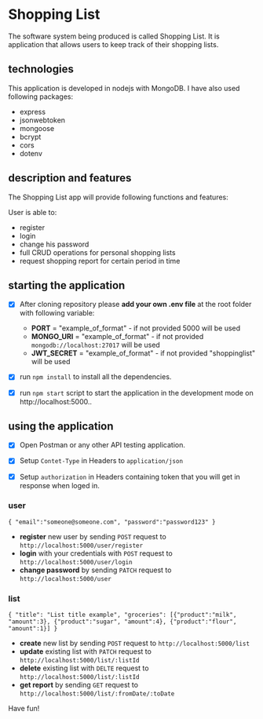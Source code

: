# Shopping List
The software system being produced is called Shopping List. It is application that allows users to keep track of their shopping lists.

## technologies
This application is developed in nodejs with MongoDB. I have also used following packages:

 - express
 - jsonwebtoken
 - mongoose
 - bcrypt
 - cors
 - dotenv

## description and features
The Shopping List app will provide following functions and features:

User is able to:
 - register
 - login
 - change his password
 - full CRUD operations for personal shopping lists
 - request shopping report for certain period in time

## starting the application
- [x] After cloning repository please **add your own .env file** at the root folder with following variable: 
  - **PORT** = "example_of_format" - if not provided 5000 will be used
  - **MONGO_URI** = "example_of_format" - if not provided `mongodb://localhost:27017` will be used
  - **JWT_SECRET** = "example_of_format" - if not provided "shoppinglist" will be used
- [x] run `npm install` to install all the dependencies. 
- [x] run `npm start` script to start the application in the development mode on http://localhost:5000.. 


## using the application
- [x] Open Postman or any other API testing application.
- [x] Setup ` Contet-Type ` in Headers to ` application/json ` 
- [x] Setup ` authorization ` in Headers containing token that you will get in response when loged in. 


### user

` {
  "email":"someone@someone.com",
  "password":"password123"
} `

- **register** new user by sending ` POST ` request to ` http://localhost:5000/user/register `
- **login** with your credentials with ` POST ` request to ` http://localhost:5000/user/login `
- **change password** by sending ` PATCH ` request to ` http://localhost:5000/user `


### list 

` {
    "title": "List title example",
    "groceries": [{"product":"milk", "amount":3}, {"product":"sugar", "amount":4}, {"product":"flour", "amount":1}]
} `

- **create** new list by sending ` POST ` request to ` http://localhost:5000/list `
- **update** existing list with ` PATCH ` request to ` http://localhost:5000/list/:listId `
- **delete** existing list with ` DELTE ` request to ` http://localhost:5000/list/:listId `
- **get report** by sending ` GET ` request to ` http://localhost:5000/list/:fromDate/:toDate `

Have fun!
